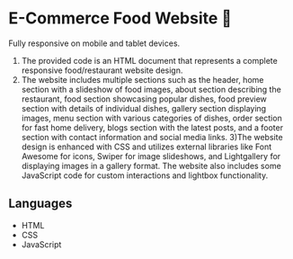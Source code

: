 # E-Commerce Food Website 🍜

Fully responsive on mobile and tablet devices.

1) The provided code is an HTML document that represents a complete responsive food/restaurant website design.
2) The website includes multiple sections such as the header, home section with a slideshow of food images, about section describing the restaurant, food section showcasing popular dishes, food preview section with details of individual dishes, gallery section displaying images, menu section with various categories of dishes, order section for fast home delivery, blogs section with the latest posts, and a footer section with contact information and social media links.
3)The website design is enhanced with CSS and utilizes external libraries like Font Awesome for icons, Swiper for image slideshows, and Lightgallery for displaying images in a gallery format. The website also includes some JavaScript code for custom interactions and lightbox functionality.

## Languages

- HTML
- CSS
- JavaScript



